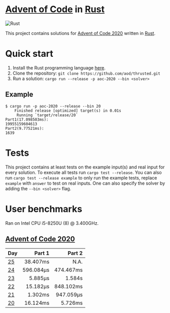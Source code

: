 # [Advent of Code][aoc] in [Rust][rust]

![Rust](https://github.com/aod/thrusted/workflows/Rust/badge.svg)

This project contains solutions for [Advent of Code 2020][aoc_2020] written in [Rust][rust].

# Quick start

1. Install the Rust programming language [here][rust_install].
2. Clone the repository: `git clone https://github.com/aod/thrusted.git`
2. Run a solution: `cargo run --release -p aoc-2020 --bin <solver>`

## Example

```
$ cargo run -p aoc-2020 --release --bin 20
    Finished release [optimized] target(s) in 0.01s
     Running `target/release/20`
Part1(17.098503ms):
19955159604613
Part2(9.77521ms):
1639
```

# Tests

This project contains at least tests on the example input(s) and real input for
every solution. To execute all tests run `cargo test --release`. You can also
run `cargo test --release example` to only run the example tests, replace
`example` with `answer` to test on real inputs. One can also specify the solver
by adding the `--bin <solver>` flag.

# User benchmarks

Ran on Intel CPU i5-8250U (8) @ 3.400GHz.

## [Advent of Code 2020][aoc_2020]

| Day                | Part 1    | Part 2    |
|--------------------|----------:|----------:|
| [25][aoc_2020_25]  |  38.407ms |      N.A. |
| [24][aoc_2020_24]  | 596.084µs | 474.467ms |
| [23][aoc_2020_23]  |   5.885µs |   1.584s  |
| [22][aoc_2020_22]  |  15.182µs | 848.102ms |
| [21][aoc_2020_21]  |   1.302ms | 947.059µs |
| [20][aoc_2020_20]  |  16.124ms |   5.726ms |

[rust]: https://www.rust-lang.org
[rust_install]: https://www.rust-lang.org/tools/install
[aoc]: https://adventofcode.com
[aoc_2020]: https://adventofcode.com/2020
[aoc_2020_25]: https://adventofcode.com/2020/day/25
[aoc_2020_24]: https://adventofcode.com/2020/day/24
[aoc_2020_23]: https://adventofcode.com/2020/day/23
[aoc_2020_22]: https://adventofcode.com/2020/day/22
[aoc_2020_21]: https://adventofcode.com/2020/day/21
[aoc_2020_20]: https://adventofcode.com/2020/day/20
